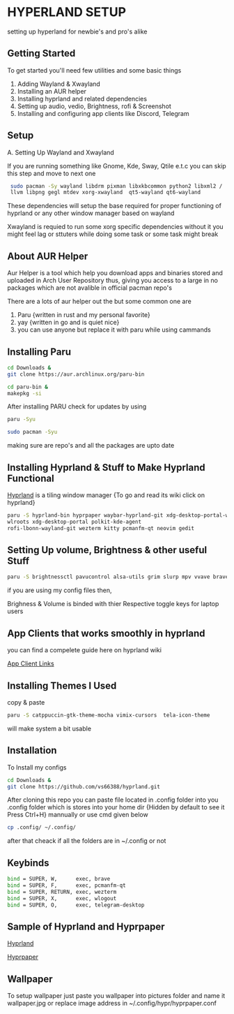 
# HYPERLAND SETUP

setting up hyperland for newbie's and pro's alike


## Getting Started 
To get started you'll need few utilities and some basic things 
1. Adding Wayland & Xwayland 
2. Installing an AUR helper 
3. Installing hyprland and related dependencies
4. Setting up audio, vedio, Brightness, rofi & Screenshot
5. Installing and configuring app clients like Discord, Telegram



## Setup

A.  Setting Up Wayland and Xwayland 

If you are running something like Gnome, Kde, Sway, Qtile e.t.c you can skip this step and move to next one 
```bash
 sudo pacman -Sy wayland libdrm pixman libxkbcommon python2 libxml2 /
 llvm libpng gegl mtdev xorg-xwayland  qt5-wayland qt6-wayland 
 ```
These dependencies will setup the base required for proper functioning of hyprland or any other window manager based on wayland 

Xwayland is requied to run some xorg specific dependencies without it you might feel lag or sttuters while doing some task or some task might break

## About AUR Helper

Aur Helper is a tool which help you download apps and binaries stored and uploaded in Arch User Repository thus, giving you access to a large in no packages which are not avalible in official pacman repo's

There are a lots of aur helper out the but some common one are
1. Paru {written in rust and my personal favorite}
2. yay  {written in go and is quiet nice}
3. you can use anyone but replace it with paru while using cammands 

## Installing Paru

```bash
cd Downloads & 
git clone https://aur.archlinux.org/paru-bin 
```
```bash
cd paru-bin &
makepkg -si 
```

After installing PARU check for updates by using

```bash
paru -Syu
```
```bash
sudo pacman -Syu
```
making sure are repo's and all the packages are upto date

## Installing Hyprland & Stuff to Make Hyprland Functional 

[Hyprland](https://wiki.hyprland.org/) is a tiling window manager {To go and read its wiki click on hyprland}

```bash
paru -S hyprland-bin hyprpaper waybar-hyprland-git xdg-desktop-portal-wlr
wlroots xdg-desktop-portal polkit-kde-agent 
rofi-lbonn-wayland-git wezterm kitty pcmanfm-qt neovim gedit 
```
## Setting Up volume, Brightness & other useful Stuff

```bash
paru -S brightnessctl pavucontrol alsa-utils grim slurp mpv vvave brave-bin wlogout nm-applet 
```
if you are using my config files then,

Brighness & Volume is binded with thier Respective toggle keys for laptop users 
## App Clients that works smoothly in hyprland

you can find a compelete guide here on hyprland wiki

[App Client Links](https://wiki.hyprland.org/Useful-Utilities/App-Clients/)


## Installing Themes I Used

copy & paste
```bash
paru -S catppuccin-gtk-theme-mocha vimix-cursors  tela-icon-theme 
``` 
will make system a bit usable 
## Installation

To Install my configs 

```bash
cd Downloads &
git clone https://github.com/vs66388/hyprland.git
```
After cloning this repo you can paste file located in .config folder into you .config folder which is stores into your home dir {Hidden by default to see it Press Ctrl+H} mannually or use cmd given below

```bash
cp .config/ ~/.config/
```
after that cheack if all the folders are in ~/.config or not 

## Keybinds

```bash
bind = SUPER, W,      exec, brave
bind = SUPER, F,      exec, pcmanfm-qt
bind = SUPER, RETURN, exec, wezterm
bind = SUPER, X,      exec, wlogout
bind = SUPER, O,      exec, telegram-desktop
```
## Sample of Hyprland and Hyprpaper
[Hyprland](https://github.com/vs66388/hyprland/blob/main/hypr/hyprland.conf)

[Hyprpaper](https://github.com/vs66388/hyprland/blob/main/hypr/hyprpaper.conf)

## Wallpaper 

To setup wallpaper just paste you wallpaper into pictures folder and name it wallpaper.jpg
or replace image address in ~/.config/hypr/hyprpaper.conf




